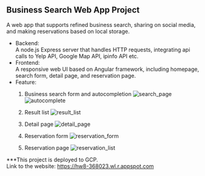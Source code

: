 ## Business Search Web App Project
A web app that supports refined business search, sharing on social media, and making reservations based on local storage.  
- Backend:  
A node.js Express server that handles HTTP requests, integrating api calls to Yelp API, Google Map API, ipinfo API etc.  
- Frontend:  
A responsive web UI based on Angular framework, including homepage, search form, detail page, and reservation page.
- Feature:
  1. Business search form and autocompletion
     ![search_page](https://github.com/qyuan2000/Business-Search-Web-App/assets/65322077/e5a84185-37cc-4ced-ad3f-bad4435c6b79)
     ![autocomplete](https://github.com/qyuan2000/Business-Search-Web-App/assets/65322077/23270f5e-b36b-4e13-8121-0072f17d3568)


  2. Result list
     ![result_list](https://github.com/qyuan2000/Business-Search-Web-App/assets/65322077/088d01ed-16cc-49d0-a75b-1aef0d2eeebd)
  3. Detail page
     ![detail_page](https://github.com/qyuan2000/Business-Search-Web-App/assets/65322077/77be9ee1-ad6b-421e-a23b-defb84ca1deb)
  4. Reservation form
     ![reservation_form](https://github.com/qyuan2000/Business-Search-Web-App/assets/65322077/0c93c11d-12ee-45bc-8176-c54d7623c1e1)
  5. Reservation page
     ![reservation_list](https://github.com/qyuan2000/Business-Search-Web-App/assets/65322077/9540d690-ae98-47ec-a14a-bf01308b3c65)



***This project is deployed to GCP.  
Link to the website: https://hw8-368023.wl.r.appspot.com
 

